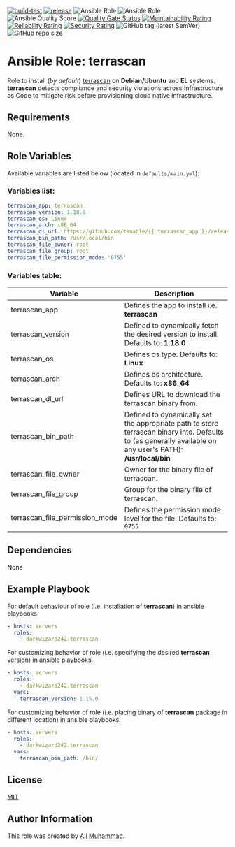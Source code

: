 [![build-test](https://github.com/darkwizard242/ansible-role-terrascan/workflows/build-and-test/badge.svg?branch=master)](https://github.com/darkwizard242/ansible-role-terrascan/actions?query=workflow%3Abuild-and-test) [![release](https://github.com/darkwizard242/ansible-role-terrascan/workflows/release/badge.svg)](https://github.com/darkwizard242/ansible-role-terrascan/actions?query=workflow%3Arelease) ![Ansible Role](https://img.shields.io/ansible/role/59441?color=dark%20green%20) ![Ansible Role](https://img.shields.io/ansible/role/d/59441?label=role%20downloads) ![Ansible Quality Score](https://img.shields.io/ansible/quality/59441?label=ansible%20quality%20score) [![Quality Gate Status](https://sonarcloud.io/api/project_badges/measure?project=ansible-role-terrascan&metric=alert_status)](https://sonarcloud.io/dashboard?id=ansible-role-terrascan) [![Maintainability Rating](https://sonarcloud.io/api/project_badges/measure?project=ansible-role-terrascan&metric=sqale_rating)](https://sonarcloud.io/dashboard?id=ansible-role-terrascan) [![Reliability Rating](https://sonarcloud.io/api/project_badges/measure?project=ansible-role-terrascan&metric=reliability_rating)](https://sonarcloud.io/dashboard?id=ansible-role-terrascan) [![Security Rating](https://sonarcloud.io/api/project_badges/measure?project=ansible-role-terrascan&metric=security_rating)](https://sonarcloud.io/dashboard?id=ansible-role-terrascan) ![GitHub tag (latest SemVer)](https://img.shields.io/github/tag/darkwizard242/ansible-role-terrascan?label=release) ![GitHub repo size](https://img.shields.io/github/repo-size/darkwizard242/ansible-role-terrascan?color=orange&style=flat-square)

# Ansible Role: terrascan

Role to install (_by default_) [terrascan](https://runterrascan.io/) on **Debian/Ubuntu** and **EL** systems. **terrascan** detects compliance and security violations across Infrastructure as Code to mitigate risk before provisioning cloud native infrastructure.

## Requirements

None.

## Role Variables

Available variables are listed below (located in `defaults/main.yml`):

### Variables list:

```yaml
terrascan_app: terrascan
terrascan_version: 1.18.0
terrascan_os: Linux
terrascan_arch: x86_64
terrascan_dl_url: https://github.com/tenable/{{ terrascan_app }}/releases/download/v{{ terrascan_version }}/{{ terrascan_app }}_{{ terrascan_version }}_{{ terrascan_os }}_{{ terrascan_arch }}.tar.gz
terrascan_bin_path: /usr/local/bin
terrascan_file_owner: root
terrascan_file_group: root
terrascan_file_permission_mode: '0755'
```

### Variables table:

Variable                       | Description
------------------------------ | -----------------------------------------------------------------------------------------------------------------------------------------------------------
terrascan_app                  | Defines the app to install i.e. **terrascan**
terrascan_version              | Defined to dynamically fetch the desired version to install. Defaults to: **1.18.0**
terrascan_os                   | Defines os type. Defaults to: **Linux**
terrascan_arch                 | Defines os architecture. Defaults to: **x86_64**
terrascan_dl_url               | Defines URL to download the terrascan binary from.
terrascan_bin_path             | Defined to dynamically set the appropriate path to store terrascan binary into. Defaults to (as generally available on any user's PATH): **/usr/local/bin**
terrascan_file_owner           | Owner for the binary file of terrascan.
terrascan_file_group           | Group for the binary file of terrascan.
terrascan_file_permission_mode | Defines the permission mode level for the file. Defaults to: `0755`

## Dependencies

None

## Example Playbook

For default behaviour of role (i.e. installation of **terrascan**) in ansible playbooks.

```yaml
- hosts: servers
  roles:
    - darkwizard242.terrascan
```

For customizing behavior of role (i.e. specifying the desired **terrascan** version) in ansible playbooks.

```yaml
- hosts: servers
  roles:
    - darkwizard242.terrascan
  vars:
    terrascan_version: 1.15.0
```

For customizing behavior of role (i.e. placing binary of **terrascan** package in different location) in ansible playbooks.

```yaml
- hosts: servers
  roles:
    - darkwizard242.terrascan
  vars:
    terrascan_bin_path: /bin/
```

## License

[MIT](https://github.com/darkwizard242/ansible-role-terrascan/blob/master/LICENSE)

## Author Information

This role was created by [Ali Muhammad](https://www.alimuhammad.dev/).
